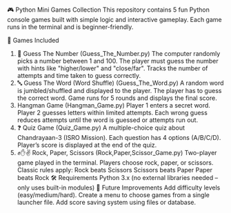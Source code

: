 🎮 Python Mini Games Collection
This repository contains 5 fun Python console games built with simple logic and interactive gameplay. Each game runs in the terminal and is beginner-friendly.

📌 Games Included
1. 🔢 Guess The Number (Guess_The_Number.py)
The computer randomly picks a number between 1 and 100.
The player must guess the number with hints like "higher/lower" and "close/far".
Tracks the number of attempts and time taken to guess correctly.
2. 🔤 Guess The Word (Word Shuffle) (Guess_The_Word.py)
A random word is jumbled/shuffled and displayed to the player.
The player has to guess the correct word.
Game runs for 5 rounds and displays the final score.
3. Hangman Game (Hangman_Game.py)
Player 1 enters a secret word.
Player 2 guesses letters within limited attempts.
Each wrong guess reduces attempts until the word is guessed or attempts run out.
4. ❓ Quiz Game (Quiz_Game.py)
A multiple-choice quiz about Chandrayaan-3 (ISRO Mission).
Each question has 4 options (A/B/C/D).
Player’s score is displayed at the end of the quiz.
5. ✊✋✌ Rock, Paper, Scissors (Rock,Paper,Scissor_Game.py)
Two-player game played in the terminal.
Players choose rock, paper, or scissors.
Classic rules apply:
Rock beats Scissors
Scissors beats Paper
Paper beats Rock
🛠 Requirements
Python 3.x (no external libraries needed – only uses built-in modules)
🌟 Future Improvements
Add difficulty levels (easy/medium/hard).
Create a menu to choose games from a single launcher file.
Add score saving system using files or database.
